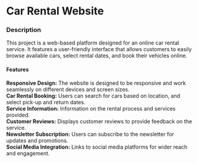 <h1>Car Rental Website</h1>
<h3>Description</h3>

  This project is a web-based platform designed for an online car rental service. It features a user-friendly interface that allows customers to easily browse available cars, select rental dates, and book their vehicles online.

<h4>Features</h4>

  **Responsive Design:** The website is designed to be responsive and work seamlessly on different devices and screen sizes.<br>
  **Car Rental Booking:** Users can search for cars based on location, and select pick-up and return dates.<br>
  **Service Information:** Information on the rental process and services provided.<br>
  **Customer Reviews:** Displays customer reviews to provide feedback on the service.<br>
  **Newsletter Subscription:** Users can subscribe to the newsletter for updates and promotions.<br>
  **Social Media Integration:** Links to social media platforms for wider reach and engagement.<br>
